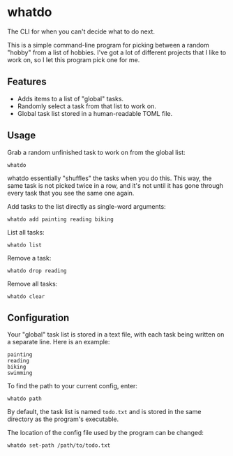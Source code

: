 # whatdo

The CLI for when you can't decide what to do next.

This is a simple command-line program for picking between a random "hobby" from 
a list of hobbies. I've got a lot of different projects that I like to work on,
so I let this program pick one for me.

## Features

- Adds items to a list of "global" tasks.
- Randomly select a task from that list to work on.
- Global task list stored in a human-readable TOML file.

## Usage

Grab a random unfinished task to work on from the global list:

```
whatdo
```

whatdo essentially "shuffles" the tasks when you do this. This way, the 
same task is not picked twice in a row, and it's not until it has gone through
every task that you see the same one again.

Add tasks to the list directly as single-word arguments:

```
whatdo add painting reading biking
```

List all tasks:

```
whatdo list
```

Remove a task:

```
whatdo drop reading
```

Remove all tasks:

```
whatdo clear
```

## Configuration

Your "global" task list is stored in a text file, with each task being written
on a separate line. Here is an example:

```
painting
reading
biking
swimming
```

To find the path to your current config, enter:

```
whatdo path
```

By default, the task list is named `todo.txt` and is stored in the same 
directory as the program's executable.

The location of the config file used by the program can be changed:

```
whatdo set-path /path/to/todo.txt
```
